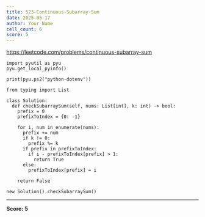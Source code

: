```yaml
---
title: 523-Continuous-Subarray-Sum
date: 2025-05-17
author: Your Name
cell_count: 6
score: 5
---
```


https://leetcode.com/problems/continuous-subarray-sum


```
import pyutil as pyu
pyu.get_local_pyinfo()
```


```
print(pyu.ps2("python-dotenv"))
```


```
from typing import List
```


```
class Solution:
  def checkSubarraySum(self, nums: List[int], k: int) -> bool:
    prefix = 0
    prefixToIndex = {0: -1}

    for i, num in enumerate(nums):
      prefix += num
      if k != 0:
        prefix %= k
      if prefix in prefixToIndex:
        if i - prefixToIndex[prefix] > 1:
          return True
      else:
        prefixToIndex[prefix] = i

    return False
```


```
new Solution().checkSubarraySum()
```


---
**Score: 5**